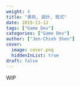 ```yaml
---
weight: 4
title: "美術, 設計, 程式"
date: 2019-11-12
tags: ["Game Dev"]
categories: ["Game Dev"]
author: ["Jen-Chieh Shen"]
cover:
  image: cover.png
  hiddenInList: true
draft: false
---
```


WIP
